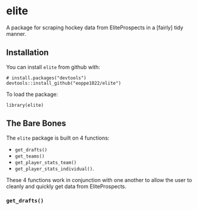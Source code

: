 # elite
A package for scraping hockey data from EliteProspects in a [fairly] tidy manner.

## Installation
You can install `elite` from github with:
```
# install.packages("devtools")
devtools::install_github("eoppe1022/elite")
```

To load the package:
```
library(elite)
```

## The Bare Bones
The `elite` package is built on 4 functions:
- `get_drafts()`
- `get_teams()`
- `get_player_stats_team()`
- `get_player_stats_individual()`. 

These 4 functions work in conjunction with one another to allow the user to cleanly and quickly get data from EliteProspects.

### `get_drafts()`

